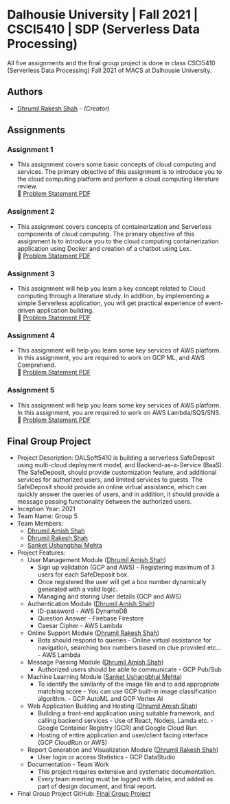 # Dalhousie University | Fall 2021 | CSCI5410 | SDP (Serverless Data Processing)
All five assignments and the final group project is done in class CSCI5410 (Serverless Data Processing) Fall 2021 of MACS at Dalhousie University.<br/>


## Authors
* [Dhrumil Rakesh Shah](mailto:dh647095@dal.ca) - *(Creator)*

## Assignments

### Assignment 1
* This assignment covers some basic concepts of cloud computing and services. The primary objective of this assignment is to introduce you to the cloud computing platform and perform a cloud computing literature review.<br/>
📄 [Problem Statement PDF](https://github.com/dhrumil29796/Dalhousie_University_CSCI5410_SDP/blob/main/Assignment1/A1_Fall2021_CSCI5410.pdf)<br/>

### Assignment 2
* This assignment covers concepts of containerization and Serverless components of cloud computing. The primary objective of this assignment is to introduce you to the cloud computing containerization application using Docker and creation of a chatbot using Lex.<br/>
📄 [Problem Statement PDF](https://github.com/dhrumil29796/Dalhousie_University_CSCI5410_SDP/blob/main/Assignment2/A2_Fall2021_CSCI5410.pdf)<br/>

### Assignment 3
* This assignment will help you learn a key concept related to Cloud computing through a literature study. In addition, by implementing a simple Serverless application, you will get practical experience of event-driven application building.<br/>
📄 [Problem Statement PDF](https://github.com/dhrumil29796/Dalhousie_University_CSCI5410_SDP/blob/main/Assignment3/A3_Fall2021_CSCI5410.pdf)<br/>

### Assignment 4
* This assignment will help you learn some key services of AWS platform. In this assignment, you are required to work on GCP ML, and AWS Comprehend.<br/>
📄 [Problem Statement PDF](https://github.com/dhrumil29796/Dalhousie_University_CSCI5410_SDP/blob/main/Assignment4/A4_Fall2021_CSCI5410.pdf)<br/>

### Assignment 5
* This assignment will help you learn some key services of AWS platform. In this assignment, you are required to work on AWS Lambda/SQS/SNS.<br/>
📄 [Problem Statement PDF](https://github.com/dhrumil29796/Dalhousie_University_CSCI5410_SDP/blob/main/Assignment5/A5_Fall2021_CSCI5410.pdf)<br/>

## Final Group Project
* Project Description: DALSoft5410 is building a serverless SafeDeposit using multi-cloud deployment model, and Backend-as-a-Service (BaaS). The SafeDeposit, should provide customization feature, and additional services for authorized users, and limited services to guests. The SafeDeposit should provide an online virtual assistance, which can quickly answer the queries of users, and in addition, it should provide a message passing functionality between the authorized users.
* Inception Year: 2021
* Team Name: Group 5
* Team Members:
	* [Dhrumil Amish Shah](mailto:dh416386@dal.ca)
    * [Dhrumil Rakesh Shah](mailto:dh647095@dal.ca)
    * [Sanket Ushangbhai Mehta](mailto:sn630454@dal.ca)
* Project Features:
	* User Management Module ([Dhrumil Amish Shah](mailto:dh416386@dal.ca))
		* Sign up validation (GCP and AWS) - Registering maximum of 3 users for each SafeDeposit box.
		* Once registered the user will get a box number dynamically generated with a valid logic.
		* Managing and storing User details (GCP and AWS)
	* Authentication Module ([Dhrumil Amish Shah](mailto:dh416386@dal.ca))
		* ID-password - AWS DynamoDB
		* Question Answer - Firebase Firestore
		* Caesar Cipher - AWS Lambda
	* Online Support Module ([Dhrumil Rakesh Shah](mailto:dh647095@dal.ca))
		* Bots should respond to queries - Online virtual assistance for navigation, searching box numbers based on clue provided etc... - AWS Lambda
	* Message Passing Module ([Dhrumil Amish Shah](mailto:dh416386@dal.ca))
		* Authorized users should be able to communicate - GCP Pub/Sub
	* Machine Learning Module ([Sanket Ushangbhai Mehta](mailto:sn630454@dal.ca))
		* To identify the similarity of the image file and to add appropriate matching score - You can use GCP built-in image classification algorithm. - GCP AutoML and GCP Vertex AI
	* Web Application Building and Hosting ([Dhrumil Amish Shah](mailto:dh416386@dal.ca))
		* Building a front-end application using suitable framework, and calling backend services - Use of React, Nodejs, Lamda etc. - Google Container Registry (GCR) and Google Cloud Run
		* Hosting of entire application and user/client facing interface (GCP CloudRun or AWS)
	* Report Generation and Visualization Module ([Dhrumil Rakesh Shah](mailto:dh647095@dal.ca))
		*  User login or access Statistics - GCP DataStudio
	* Documentation - Team Work
		* This project requires extensive and systematic documentation.
		* Every team meeting must be logged with dates, and added as part of design document, and final report. 
* Final Group Project GitHub: [Final Group Project](https://github.com/dhrumil29796/Dalhousie_University_CSCI5410_SDP/tree/main/FinalProject)
